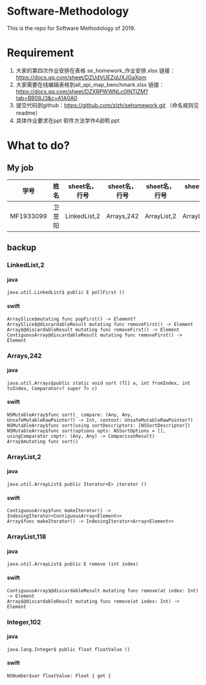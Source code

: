 # Software-Methodology
This is the repo for Software Methodology of 2019.

# Requirement
1. 大家的第四次作业安排在表格 se_homework_作业安排.xlsx
链接：https://docs.qq.com/sheet/DZUdVUEZqUXJGaXpm 
2. 大家需要在线编辑表格到all_api_map_benchmark.xlsx
链接：https://docs.qq.com/sheet/DZXRPWWNLc0lNTlZM?tab=BB08J3&c=A1A0A0
3. 提交代码到github：https://github.com/zjzh/sehomework.git （命名规则见readme）
4. 具体作业要求在ppt 软件方法学作4说明.ppt

# What to do?
## My job
学号 | 姓名 | sheet名，行号 | sheet名，行号 | sheet名，行号 | sheet名，行号 | sheet名，行号
:-: | :-: | :-: | :-: | :-:| :-: | :-: 
MF1933099 | 卫昱阳 | LinkedList,2 | Arrays,242 | ArrayList,2 | ArrayList,118 | Integer,102

## backup

### LinkedList,2
#### java
```
java.util.LinkedList$ public E pollFirst ()
```
#### swift
```
ArraySlice$mutating func popFirst() -> Element?
ArraySlice$@discardableResult mutating func removeFirst() -> Element
Array$@discardableResult mutating func removeFirst() -> Element
ContiguousArray@discardableResult mutating func removeFirst() -> Element
```

### Arrays,242
#### java
```
java.util.Arrays$public static void sort (T[] a, int fromIndex, int toIndex, Comparator<? super T> c)
```
#### swift
```
NSMutableArray$func sort(_ compare: (Any, Any, UnsafeMutableRawPointer?) -> Int, context: UnsafeMutableRawPointer?)
NSMutableArray$func sort(using sortDescriptors: [NSSortDescriptor])
NSMutableArray$func sort(options opts: NSSortOptions = [], usingComparator cmptr: (Any, Any) -> ComparisonResult)
Array$mutating func sort()
```
### ArrayList,2
#### java
```
java.util.ArrayList$ public Iterator<E> iterator ()
```
#### swift
```
ContiguousArray$func makeIterator() -> IndexingIterator<ContiguousArray<Element>>
Array$func makeIterator() -> IndexingIterator<Array<Element>>
```
### ArrayList,118
#### java
```
java.util.ArrayList$ public E remove (int index)
```
#### swift
```
ContiguousArray$@discardableResult mutating func remove(at index: Int) -> Element
Array$@discardableResult mutating func remove(at index: Int) -> Element
```
### Integer,102
#### java
```
java.lang.Integer$ public float floatValue ()
```
#### swift
```
NSNumber$var floatValue: Float { get }
```

